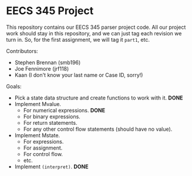 # EECS 345 Project

This repository contains our EECS 345 parser project code.  All our project work
should stay in this repository, and we can just tag each revision we turn in.
So, for the first assignment, we will tag it `part1`, etc.

Contributors:
* Stephen Brennan (smb196)
* Joe Fennimore (jrf118)
* Kaan (I don't know your last name or Case ID, sorry!)

Goals:
* Pick a state data structure and create functions to work with it.  **DONE**
* Implement Mvalue.
    * For numerical expressions. **DONE**
    * For binary expressions.
    * For return statements.
    * For any other control flow statements (should have no value).
* Implement Mstate.
    * For expressions.
    * For assignment.
    * For control flow.
    * etc.
* Implement `(interpret)`.  **DONE**
